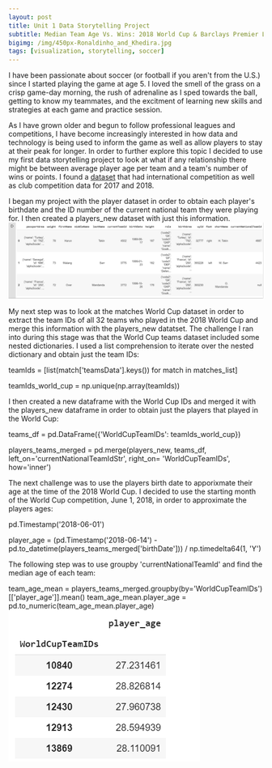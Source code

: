 ```yaml
---
layout: post
title: Unit 1 Data Storytelling Project 
subtitle: Median Team Age Vs. Wins: 2018 World Cup & Barclays Premier League 2017/2018 Season 
bigimg: /img/450px-Ronaldinho_and_Khedira.jpg
tags: [visualization, storytelling, soccer]
---
```


I have been passionate about soccer (or football if you aren't from the U.S.) since I started playing the game at age 5. I loved the smell of the grass on a crisp game-day morning, the rush of adrenaline as I sped towards the ball, getting to know my teammates, and the excitment of learning new skills and strategies at each game and practice session. 

As I have grown older and begun to follow professional leagues and competitions, I have become increasingly interested in how data and technology is being used to inform the game as well as allow players to stay at their peak for longer. In order to further explore this topic I decided to use my first data storytelling project to look at what if any relationship there might be between average player age per team and a team's number of wins or points. I found a [dataset](https://figshare.com/collections/Soccer_match_event_dataset/4415000/3) that had international competition as well as club competition data for 2017 and 2018.  

I began my project with the player dataset in order to obtain each player's birthdate and the ID number of the current national team they were playing for. I then created a players_new dataset with just this information. 
![players](/img/playersdf.PNG)

My next step was to look at the matches World Cup dataset in order to extract the team IDs of all 32 teams who played in the 2018 World Cup and merge this information with the players_new datatset. The challenge I ran into during this stage was that the World Cup teams dataset included some nested dictionaries. I used a list comprehension to iterate over the nested dictionary and obtain just the team IDs: 

teamIds = [list(match['teamsData'].keys()) for match in matches_list]

teamIds_world_cup = np.unique(np.array(teamIds))

I then created a new dataframe with the World Cup IDs and merged it with the players_new dataframe in order to obtain just the players that played in the World Cup:

teams_df = pd.DataFrame({'WorldCupTeamIDs': teamIds_world_cup})

players_teams_merged = pd.merge(players_new, teams_df, left_on='currentNationalTeamIdStr', right_on= 'WorldCupTeamIDs', how='inner')

The next challenge was to use the players birth date to apporixmate their age at the time of the 2018 World Cup. I decided to use the starting month of the World Cup competition, June 1, 2018, in order to approximate the players ages: 

pd.Timestamp('2018-06-01')

player_age = (pd.Timestamp('2018-06-14') - pd.to_datetime(players_teams_merged['birthDate'])) / np.timedelta64(1, 'Y')

The following step was to use groupby 'currentNationalTeamId' and find the median age of each team:

team_age_mean = players_teams_merged.groupby(by='WorldCupTeamIDs')[['player_age']].mean()
team_age_mean.player_age = pd.to_numeric(team_age_mean.player_age)
![players_teams_merged dataframe](/img/WorldCup_ids_and_age.PNG)
